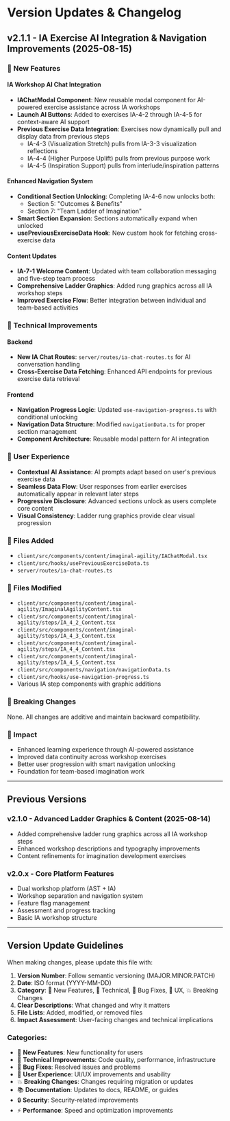 # Version Updates & Changelog

## v2.1.1 - IA Exercise AI Integration & Navigation Improvements (2025-08-15)

### 🚀 New Features

#### IA Workshop AI Chat Integration
- **IAChatModal Component**: New reusable modal component for AI-powered exercise assistance across IA workshops
- **Launch AI Buttons**: Added to exercises IA-4-2 through IA-4-5 for context-aware AI support
- **Previous Exercise Data Integration**: Exercises now dynamically pull and display data from previous steps
  - IA-4-3 (Visualization Stretch) pulls from IA-3-3 visualization reflections
  - IA-4-4 (Higher Purpose Uplift) pulls from previous purpose work
  - IA-4-5 (Inspiration Support) pulls from interlude/inspiration patterns

#### Enhanced Navigation System
- **Conditional Section Unlocking**: Completing IA-4-6 now unlocks both:
  - Section 5: "Outcomes & Benefits" 
  - Section 7: "Team Ladder of Imagination"
- **Smart Section Expansion**: Sections automatically expand when unlocked
- **usePreviousExerciseData Hook**: New custom hook for fetching cross-exercise data

#### Content Updates
- **IA-7-1 Welcome Content**: Updated with team collaboration messaging and five-step team process
- **Comprehensive Ladder Graphics**: Added rung graphics across all IA workshop steps
- **Improved Exercise Flow**: Better integration between individual and team-based activities

### 🔧 Technical Improvements

#### Backend
- **New IA Chat Routes**: `server/routes/ia-chat-routes.ts` for AI conversation handling
- **Cross-Exercise Data Fetching**: Enhanced API endpoints for previous exercise data retrieval

#### Frontend
- **Navigation Progress Logic**: Updated `use-navigation-progress.ts` with conditional unlocking
- **Navigation Data Structure**: Modified `navigationData.ts` for proper section management
- **Component Architecture**: Reusable modal pattern for AI integration

### 🎯 User Experience
- **Contextual AI Assistance**: AI prompts adapt based on user's previous exercise data
- **Seamless Data Flow**: User responses from earlier exercises automatically appear in relevant later steps
- **Progressive Disclosure**: Advanced sections unlock as users complete core content
- **Visual Consistency**: Ladder rung graphics provide clear visual progression

### 📁 Files Added
- `client/src/components/content/imaginal-agility/IAChatModal.tsx`
- `client/src/hooks/usePreviousExerciseData.ts`
- `server/routes/ia-chat-routes.ts`

### 📝 Files Modified
- `client/src/components/content/imaginal-agility/ImaginalAgilityContent.tsx`
- `client/src/components/content/imaginal-agility/steps/IA_4_2_Content.tsx`
- `client/src/components/content/imaginal-agility/steps/IA_4_3_Content.tsx`
- `client/src/components/content/imaginal-agility/steps/IA_4_4_Content.tsx`
- `client/src/components/content/imaginal-agility/steps/IA_4_5_Content.tsx`
- `client/src/components/navigation/navigationData.ts`
- `client/src/hooks/use-navigation-progress.ts`
- Various IA step components with graphic additions

### 🔄 Breaking Changes
None. All changes are additive and maintain backward compatibility.

### 🎉 Impact
- Enhanced learning experience through AI-powered assistance
- Improved data continuity across workshop exercises  
- Better user progression with smart navigation unlocking
- Foundation for team-based imagination work

---

## Previous Versions

### v2.1.0 - Advanced Ladder Graphics & Content (2025-08-14)
- Added comprehensive ladder rung graphics across all IA workshop steps
- Enhanced workshop descriptions and typography improvements
- Content refinements for imagination development exercises

### v2.0.x - Core Platform Features
- Dual workshop platform (AST + IA)
- Workshop separation and navigation system
- Feature flag management
- Assessment and progress tracking
- Basic IA workshop structure

---

## Version Update Guidelines

When making changes, please update this file with:

1. **Version Number**: Follow semantic versioning (MAJOR.MINOR.PATCH)
2. **Date**: ISO format (YYYY-MM-DD)
3. **Category**: 🚀 New Features, 🔧 Technical, 🐛 Bug Fixes, 🎯 UX, 💥 Breaking Changes
4. **Clear Descriptions**: What changed and why it matters
5. **File Lists**: Added, modified, or removed files
6. **Impact Assessment**: User-facing changes and technical implications

### Categories:
- 🚀 **New Features**: New functionality for users
- 🔧 **Technical Improvements**: Code quality, performance, infrastructure  
- 🐛 **Bug Fixes**: Resolved issues and problems
- 🎯 **User Experience**: UI/UX improvements and usability
- 💥 **Breaking Changes**: Changes requiring migration or updates
- 📚 **Documentation**: Updates to docs, README, or guides
- 🔒 **Security**: Security-related improvements
- ⚡ **Performance**: Speed and optimization improvements